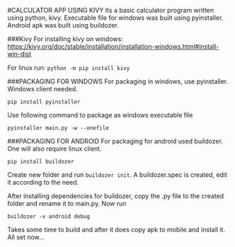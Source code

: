 #CALCULATOR APP USING KIVY
Its a basic calculator program written using python, kivy. Executable file for windows was built using pyinstaller. Android apk was built using buildozer.

###Kivy
For installing kivy on windows: https://kivy.org/doc/stable/installation/installation-windows.html#install-win-dist

For linux run: `python -m pip install kivy`

###PACKAGING FOR WINDOWS
For packaging in windows, use pyinstaller. Windows client needed.

`pip install pyinstaller`

Use following command to package as windows executable file

`pyinstaller main.py -w --onefile`

###PACKAGING FOR ANDROID
For packaging for android used buildozer. One will also require linux client.

`pip install buildozer`

Create new folder and run `buildozer init`. A buildozer.spec is created, edit it according to the need.

After installing dependencies for buildozer, copy the .py file to the created folder and rename it to main.py. Now run

`buildozer -v android debug`

Takes some time to build and after it does copy apk to mobile and install it. All set now...  